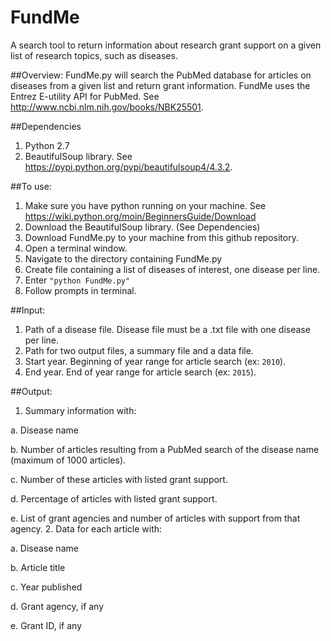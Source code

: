 # FundMe
A search tool to return information about research grant support on a given list of research topics, such as diseases.

##Overview:
FundMe.py will search the PubMed database for articles on diseases from a given list and return grant information. 
FundMe uses the Entrez E-utility API for PubMed. See http://www.ncbi.nlm.nih.gov/books/NBK25501. 

##Dependencies
1. Python 2.7
2. BeautifulSoup library. See https://pypi.python.org/pypi/beautifulsoup4/4.3.2.

##To use:
1. Make sure you have python running on your machine. See https://wiki.python.org/moin/BeginnersGuide/Download
2. Download the BeautifulSoup library. (See Dependencies)
2. Download FundMe.py to your machine from this github repository.
3. Open a terminal window.
4. Navigate to the directory containing FundMe.py
5. Create file containing a list of diseases of interest, one disease per line.
6. Enter `"python FundMe.py"`
7. Follow prompts in terminal.

##Input:
1. Path of a disease file. Disease file must be a .txt file with one disease per line.
2. Path for two output files, a summary file and a data file.
3. Start year. Beginning of year range for article search (ex: `2010`).
4. End year. End of year range for article search (ex: `2015`).

##Output:
1. Summary information with:
   
  a. Disease name

  b. Number of articles resulting from a PubMed search of the disease name (maximum of 1000 articles).
    
  c. Number of these articles with listed grant support.
    
  d. Percentage of articles with listed grant support.
    
  e. List of grant agencies and number of articles with support from that agency.
2. Data for each article with:
    
  a. Disease name

  b. Article title

  c. Year published

  d. Grant agency, if any

  e. Grant ID, if any

